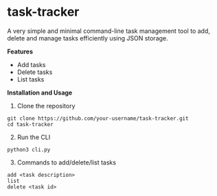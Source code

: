 # task-tracker

A very simple and minimal command-line task management tool to add, delete and manage tasks efficiently using JSON storage.

**Features**
- Add tasks
- Delete tasks
- List tasks

**Installation and Usage**
1. Clone the repository
```
git clone https://github.com/your-username/task-tracker.git
cd task-tracker
```
2. Run the CLI
```
python3 cli.py
```
3. Commands to add/delete/list tasks
```
add <task description>
list
delete <task id>
